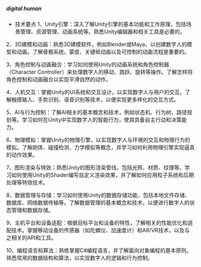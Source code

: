 ##### digital human

- 技术要点
1、Unity引擎：深入了解Unity引擎的基本功能和工作原理，包括场景管理、资源管理、动画系统等。熟悉Unity编辑器和相关工具是必要的。

2、3D建模和动画：熟悉3D建模软件，例如Blender或Maya，以创建数字人的模型和动画。了解骨骼系统、蒙皮、关键帧动画以及可控制的动画流程是重要的。

3、角色控制与动画融合：学习如何使用Unity的动画系统和角色控制器（Character Controller）来处理数字人的移动、跳跃、旋转等操作。了解怎样将角色控制和动画融合以实现平滑自然的动作。

4、人机交互：掌握Unity的UI系统和交互设计，以实现数字人与用户的交互。了解触摸输入、手势识别、语音识别等技术，以便实现更多样化的交互方式。

5、AI与行为控制：了解AI相关的基本概念和技术，例如状态机、行为树、路径规划等。学习如何在Unity中实现数字人的智能行为，使其具备自主行动和决策能力。

6、物理模拟：掌握Unity的物理引擎，以实现数字人与环境的交互和物理行为的模拟。了解刚体、碰撞检测、力学模拟等概念，并学习如何利用物理引擎实现逼真的动作效果。

7、图形渲染与特效：熟悉Unity的图形渲染管线，包括光照、材质、纹理等。学习如何使用Unity的Shader编写自定义渲染效果，并了解如何应用粒子系统和后期处理等特效技术。

8、数据管理与存储：学习如何使用Unity的数据存储功能，包括本地文件存储、数据库、网络数据传输等。了解数据管理的基本概念和技术，以便进行数字人的状态管理和数据存储。

9、主机平台和设备适配：根据目标平台和设备的特性，了解相关的性能优化和适配技术。掌握移动设备的传感器（如陀螺仪、加速度计）和AR/VR技术，以及与之相关的API和工具。

10、编程语言和算法：熟练掌握C#编程语言，并了解面向对象编程的基本原则。熟悉常用的数据结构和算法，以实现数字人的逻辑和行为控制。